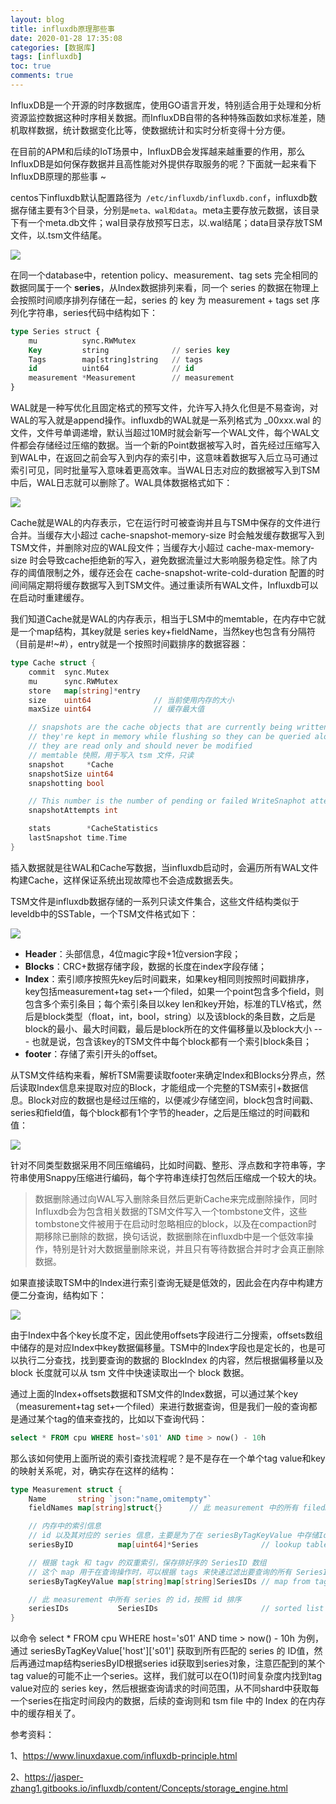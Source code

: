 ```yaml
---
layout: blog
title: influxdb原理那些事
date: 2020-01-28 17:35:08
categories: [数据库]
tags: [influxdb]
toc: true
comments: true
---
```


InfluxDB是一个开源的时序数据库，使用GO语言开发，特别适合用于处理和分析资源监控数据这种时序相关数据。而InfluxDB自带的各种特殊函数如求标准差，随机取样数据，统计数据变化比等，使数据统计和实时分析变得十分方便。

在目前的APM和后续的IoT场景中，InfluxDB会发挥越来越重要的作用，那么InfluxDB是如何保存数据并且高性能对外提供存取服务的呢？下面就一起来看下InfluxDB原理的那些事 ~

centos下influxdb默认配置路径为` /etc/influxdb/influxdb.conf`，influxdb数据存储主要有3个目录，分别是`meta、wal和data`。meta主要存放元数据，该目录下有一个meta.db文件；wal目录存放预写日志，以.wal结尾；data目录存放TSM文件，以.tsm文件结尾。

![](_image/influxdb原理那些事/image-20200128095555081.png)

在同一个database中，retention policy、measurement、tag sets 完全相同的数据同属于一个 **series**，从Index数据排列来看，同一个 series 的数据在物理上会按照时间顺序排列存储在一起，series 的 key 为 measurement + tags set 序列化字符串，series代码中结构如下：

```sql
type Series struct {
    mu          sync.RWMutex
    Key         string              // series key
    Tags        map[string]string   // tags
    id          uint64              // id
    measurement *Measurement        // measurement
}
```

WAL就是一种写优化且固定格式的预写文件，允许写入持久化但是不易查询，对WAL的写入就是append操作。influxdb的WAL就是一系列格式为 _00xxx.wal 的文件，文件号单调递增，默认当超过10M时就会新写一个WAL文件，每个WAL文件都会存储经过压缩的数据。当一个新的Point数据被写入时，首先经过压缩写入到WAL中，在返回之前会写入到内存的索引中，这意味着数据写入后立马可通过索引可见，同时批量写入意味着更高效率。当WAL日志对应的数据被写入到TSM中后，WAL日志就可以删除了。WAL具体数据格式如下：

![](_image/influxdb原理那些事/image-20200128095907419.png)

Cache就是WAL的内存表示，它在运行时可被查询并且与TSM中保存的文件进行合并。当缓存大小超过 cache-snapshot-memory-size 时会触发缓存数据写入到TSM文件，并删除对应的WAL段文件；当缓存大小超过 cache-max-memory-size 时会导致cache拒绝新的写入，避免数据流量过大影响服务稳定性。除了内存的阈值限制之外，缓存还会在 cache-snapshot-write-cold-duration 配置的时间间隔定期将缓存数据写入到TSM文件。通过重读所有WAL文件，Influxdb可以在启动时重建缓存。

我们知道Cache就是WAL的内存表示，相当于LSM中的memtable，在内存中它就是一个map结构，其key就是 series key+fieldName，当然key也包含有分隔符（目前是#!~#），entry就是一个按照时间戳排序的数据容器：

```go
type Cache struct {
    commit  sync.Mutex
    mu      sync.RWMutex
    store   map[string]*entry
    size    uint64              // 当前使用内存的大小
    maxSize uint64              // 缓存最大值

    // snapshots are the cache objects that are currently being written to tsm files
    // they're kept in memory while flushing so they can be queried along with the cache.
    // they are read only and should never be modified
    // memtable 快照，用于写入 tsm 文件，只读
    snapshot     *Cache
    snapshotSize uint64
    snapshotting bool

    // This number is the number of pending or failed WriteSnaphot attempts since the last successful one.
    snapshotAttempts int

    stats        *CacheStatistics
    lastSnapshot time.Time
}
```

插入数据就是往WAL和Cache写数据，当influxdb启动时，会遍历所有WAL文件构建Cache，这样保证系统出现故障也不会造成数据丢失。

TSM文件是influxdb数据存储的一系列只读文件集合，这些文件结构类似于leveldb中的SSTable，一个TSM文件格式如下：

![](_image/influxdb原理那些事/image-20200128100005621.png)

- **Header**：头部信息，4位magic字段+1位version字段；
- **Blocks**：CRC+数据存储字段，数据的长度在index字段存储；
- **Index**：索引顺序按照先key后时间戳来，如果key相同则按照时间戳排序，key包括measurement+tag set+一个filed，如果一个point包含多个field，则包含多个索引条目；每个索引条目以key len和key开始，标准的TLV格式，然后是block类型（float，int，bool，string）以及该block的条目数，之后是block的最小、最大时间戳，最后是block所在的文件偏移量以及block大小 --- 也就是说，包含该key的TSM文件中每个block都有一个索引block条目；
- **footer**：存储了索引开头的offset。

从TSM文件结构来看，解析TSM需要读取footer来确定Index和Blocks分界点，然后读取Index信息来提取对应的Block，才能组成一个完整的TSM索引+数据信息。Block对应的数据也是经过压缩的，以便减少存储空间，block包含时间戳、series和field值，每个block都有1个字节的header，之后是压缩过的时间戳和值：

![](_image/influxdb原理那些事/image-20200128100032489.png)

针对不同类型数据采用不同压缩编码，比如时间戳、整形、浮点数和字符串等，字符串使用Snappy压缩进行编码，每个字符串连续打包然后压缩成一个较大的块。

> 数据删除通过向WAL写入删除条目然后更新Cache来完成删除操作，同时Influxdb会为包含相关数据的TSM文件写入一个tombstone文件，这些tombstone文件被用于在启动时忽略相应的block，以及在compaction时期移除已删除的数据，换句话说，数据删除在influxdb中是一个低效率操作，特别是针对大数据量删除来说，并且只有等待数据合并时才会真正删除数据。

如果直接读取TSM中的Index进行索引查询无疑是低效的，因此会在内存中构建方便二分查询，结构如下：

![](_image/influxdb原理那些事/image-20200128100114755.png)

由于Index中各个key长度不定，因此使用offsets字段进行二分搜索，offsets数组中储存的是对应Index中key数据偏移量。TSM中的Index字段也是定长的，也是可以执行二分查找，找到要查询的数据的 BlockIndex 的内容，然后根据偏移量以及 block 长度就可以从 tsm 文件中快速读取出一个 block 数据。

通过上面的Index+offsets数据和TSM文件的Index数据，可以通过某个key（measurement+tag set+一个filed）来进行数据查询，但是我们一般的查询都是通过某个tag的值来查找的，比如以下查询代码：

```sql
select * FROM cpu WHERE host='s01' AND time > now() - 10h
```

那么该如何使用上面所说的索引查找流程呢？是不是存在一个单个tag value和key的映射关系呢，对，确实存在这样的结构：

```go
type Measurement struct {
    Name       string `json:"name,omitempty"`
    fieldNames map[string]struct{}      // 此 measurement 中的所有 filedNames

    // 内存中的索引信息
    // id 以及其对应的 series 信息，主要是为了在 seriesByTagKeyValue 中存储Id节约内存
    seriesByID          map[uint64]*Series              // lookup table for series by their id

    // 根据 tagk 和 tagv 的双重索引，保存排好序的 SeriesID 数组
    // 这个 map 用于在查询操作时，可以根据 tags 来快速过滤出要查询的所有 SeriesID，之后根据 SeriesKey 以及时间范围从文件中读取相应内容
    seriesByTagKeyValue map[string]map[string]SeriesIDs // map from tag key to value to sorted set of series ids

    // 此 measurement 中所有 series 的 id，按照 id 排序
    seriesIDs           SeriesIDs                       // sorted list of series IDs in this measurement
}
```

以命令 select * FROM cpu WHERE host='s01' AND time > now() - 10h 为例，通过 seriesByTagKeyValue['host']['s01'] 获取到所有匹配的 series 的 ID值，然后再通过map结构seriesByID根据series id获取到series对象，注意匹配到的某个tag value的可能不止一个series。这样，我们就可以在O(1)时间复杂度内找到tag value对应的 series key，然后根据查询请求的时间范围，从不同shard中获取每一个series在指定时间段内的数据，后续的查询则和 tsm file 中的 Index 的在内存中的缓存相关了。

参考资料：

1、https://www.linuxdaxue.com/influxdb-principle.html

2、https://jasper-zhang1.gitbooks.io/influxdb/content/Concepts/storage_engine.html
